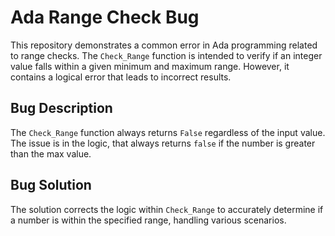 # Ada Range Check Bug

This repository demonstrates a common error in Ada programming related to range checks. The `Check_Range` function is intended to verify if an integer value falls within a given minimum and maximum range. However, it contains a logical error that leads to incorrect results.

## Bug Description

The `Check_Range` function always returns `False` regardless of the input value.  The issue is in the logic, that always returns `false` if the number is greater than the max value. 

## Bug Solution

The solution corrects the logic within `Check_Range` to accurately determine if a number is within the specified range, handling various scenarios.